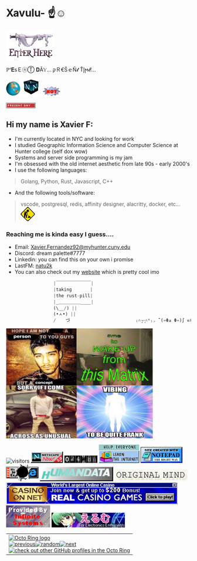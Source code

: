 # Xavulu- ☝️☺️
[![enter](enterh.GIF)](https://github.com/Xavulu)

ℙʳ𝐄ѕＥⓝⓉ 𝐃Ã𝕐... קＲ€ŜｅŇ𝓽 ŤĮϻ𝓔... 

![spinning earth](spinningearth.gif) ![netspin](SpinningNetscape.gif) ![hot](hot.gif)

![daytime](daytime.gif)

## Hi my name is Xavier F: 
- I'm currently located in NYC and looking for work
- I studied Geographic Information Science and Computer Science at Hunter college (self dox wow) 
- Systems and server side programming is my jam 
- I'm obsessed with the old internet aesthetic from late 90s - early 2000's 
- I use the following languages: 
> Golang, Python, Rust, Javascript, C++ 
- And the following tools/software: 
> vscode, postgresql, redis, affinity designer, alacritty, docker, etc... 
![construction](underconstruction.gif)




### Reaching me is kinda easy I guess.... 
- Email: Xavier.Fernandez92@myhunter.cuny.edu 
- Discord: dream palette#7777 
- Linkedin: you can find this on your own i promise 
- LastFM: [natu2k](https://www.last.fm/user/natu2k)
- You can also check out my [website](https://xf.exef.dev/) which is pretty cool imo
```rust
                  |￣￣￣￣￣￣￣￣|
                  |taking       |
                  |the rust-pill| 
                  |_＿＿＿＿＿____| 
                  (\__/) || 
                  (•ㅅ•) || 
                  / 　 づ                         ₍˄·͈༝·͈˄*₎◞ ̑̑ (=Φܫ Φ=)∫ ฅ(＾・ω・＾ฅ)
```
[![meme](readme_xf.png)](https://github.com/Xavulu/Xavulu/blob/master/manifesto.txt)

![visitors](https://visitor-badge.laobi.icu/badge?page_id=Xavulu.xav-badge) ![netscape](Nestscape.gif) ![counter](counter.gif) 
![learn](learn.gif) ![notepad](notepad.gif) ![anti](antiie.png) ![human](humandata.gif) ![mind](mind.jpg)
![casnet](casnet1.gif)
![host](InfiniteSystemsBadge.gif) ![electronic](electronic.jpg)
<table><tbody><tr><td><a href="https://octo-ring.com/"><img src="https://octo-ring.com/static/img/widget/top.png" width="99%" alt="Octo Ring logo" align="top"></a><br><a href="https://octo-ring.com/p/Xavulu/prev"><img src="https://octo-ring.com/static/img/widget/prev.png" width="33%" alt="previous" align="top" title="previous profile"></a><a href="https://octo-ring.com/p/Xavulu/random"><img src="https://octo-ring.com/static/img/widget/random.png" width="33%" alt="random" align="top" title="random profile"></a><a href="https://octo-ring.com/p/Xavulu/next"><img src="https://octo-ring.com/static/img/widget/next.png" width="33%" alt="next" align="top" title="next profile"></a><br><a href="https://octo-ring.com/"><img src="https://octo-ring.com/static/img/widget/bottom.png" width="99%" alt="check out other GitHub profiles in the Octo Ring" align="top"></a></td></tr></tbody></table>
